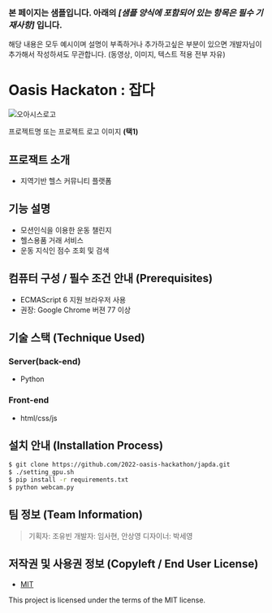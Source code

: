 ### 본 페이지는 샘플입니다. 아래의 *[샘플 양식에 포함되어 있는 항목은 필수 기재사항]*   입니다.
해당 내용은 모두 예시이며 설명이 부족하거나 추가하고싶은 부분이 있으면 개발자님이 추가해서 작성하셔도 무관합니다. (동영상, 이미지, 텍스트 적용 전부 자유)


# Oasis Hackaton : 잡다
![오아시스로고](https://user-images.githubusercontent.com/64114699/178138225-3a1e530d-f4e6-4c02-a16f-cadb8d164fc6.png)


프로젝트명 또는 프로젝트 로고 이미지 **(택1)**

## 프로잭트 소개
- 지역기반 헬스 커뮤니티 플랫폼


## 기능 설명
 - 모션인식을 이용한 운동 챌린지
 - 헬스용품 거래 서비스
 - 운동 지식인 점수 조회 및 검색

## 컴퓨터 구성 / 필수 조건 안내 (Prerequisites)
* ECMAScript 6 지원 브라우저 사용
* 권장: Google Chrome 버젼 77 이상

## 기술 스택 (Technique Used) 
### Server(back-end)
 - Python 
 
### Front-end
 -  html/css/js

## 설치 안내 (Installation Process)
```bash
$ git clone https://github.com/2022-oasis-hackathon/japda.git
$ ./setting_gpu.sh
$ pip install -r requirements.txt
$ python webcam.py
```

## 팀 정보 (Team Information)
> 기획자: 조유빈 개발자: 임사현, 안상영 디자이너: 박세영

## 저작권 및 사용권 정보 (Copyleft / End User License)
 * [MIT](https://github.com/osam2020-WEB/Sample-ProjectName-TeamName/blob/master/license.md)

This project is licensed under the terms of the MIT license.
